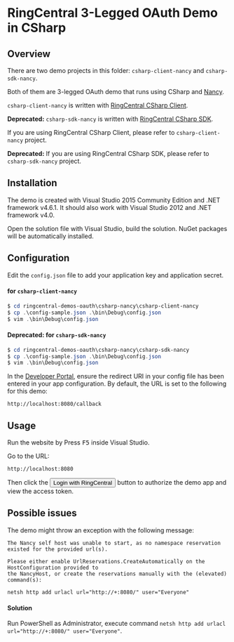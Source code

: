RingCentral 3-Legged OAuth Demo in CSharp
=========================================

## Overview

There are two demo projects in this folder: `csharp-client-nancy` and `csharp-sdk-nancy`.

Both of them are 3-legged OAuth demo that runs using CSharp and [Nancy](http://nancyfx.org/).

`csharp-client-nancy` is written with [RingCentral CSharp Client](https://github.com/ringcentral/ringcentral-csharp-client).

**Deprecated:** `csharp-sdk-nancy` is written with [RingCentral CSharp SDK](https://github.com/ringcentral/ringcentral-csharp).

If you are using RingCentral CSharp Client, please refer to `csharp-client-nancy` project.

**Deprecated:** If you are using RingCentral CSharp SDK, please refer to `csharp-sdk-nancy` project.

## Installation

The demo is created with Visual Studio 2015 Community Edition and .NET framework v4.6.1. 
It should also work with Visual Studio 2012 and .NET framework v4.0.

Open the solution file with Visual Studio, build the solution. NuGet packages will be automatically installed.

## Configuration

Edit the `config.json` file to add your application key and application secret.

#### for `csharp-client-nancy`
```powershell
$ cd ringcentral-demos-oauth\csharp-nancy\csharp-client-nancy
$ cp .\config-sample.json .\bin\Debug\config.json
$ vim .\bin\Debug\config.json
```

#### **Deprecated:** for `csharp-sdk-nancy`
```powershell
$ cd ringcentral-demos-oauth\csharp-nancy\csharp-sdk-nancy
$ cp .\config-sample.json .\bin\Debug\config.json
$ vim .\bin\Debug\config.json
```

In the [Developer Portal](http://developer.ringcentral.com/), ensure the redirect URI in your config file has been entered in your app configuration. By default, the URL is set to the following for this demo:

```
http://localhost:8080/callback
```

## Usage

Run the website by Press <kbd>F5</kbd> inside Visual Studio.

Go to the URL:

```
http://localhost:8080
````

Then click the <input type="button" value="Login with RingCentral"/> button to authorize the demo app and view the access token.


## Possible issues

The demo might throw an exception with the following message:

```
The Nancy self host was unable to start, as no namespace reservation existed for the provided url(s).

Please either enable UrlReservations.CreateAutomatically on the HostConfiguration provided to
the NancyHost, or create the reservations manually with the (elevated) command(s):

netsh http add urlacl url="http://+:8080/" user="Everyone"
```

#### Solution

Run PowerShell as Administrator, execute command `netsh http add urlacl url="http://+:8080/" user="Everyone"`.
